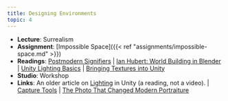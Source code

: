 ```yaml
---
title: Designing Environments
topic: 4
---
```

- **Lecture**: Surrealism
- **Assignment**: [Impossible Space]({{< ref "assignments/impossible-space.md" >}})
- **Readings**: [Postmodern Signifiers](https://impr.hdyar.com/notes/postmodernSignifiers.html) | [Ian Hubert: World Building in Blender](https://www.youtube.com/watch?v=whPWKecazgM) | [Unity Lighting Basics](https://guidebook.hdyar.com/docs/unity/3d-models/lighting/) | [Bringing Textures into Unity](https://guidebook.hdyar.com/docs/unity/unity-fundamentals/textures-into-unity/)
- **Studio**: Workshop
- **Links**: An older article on [Lighting](https://guidebook.hdyar.com/docs/unity/3d-models/lighting-in-unity/) in Unity (a reading, not a video). | [Capture Tools](https://guidebook.hdyar.com/docs/digital-media-fundamentals/capture-tools/) | [The Photo That Changed Modern Portraiture](https://time.com/4429888/dali-atomicus/)
